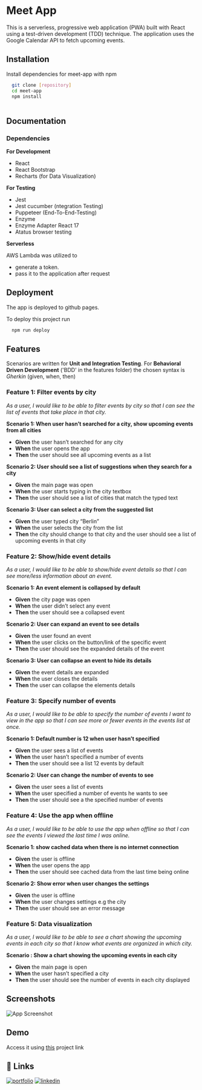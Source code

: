 
# Meet App

This is a serverless, progressive web application (PWA) built with React using a
test-driven development (TDD) technique. The application uses the Google
Calendar API to fetch upcoming events.


## Installation

Install dependencies for meet-app with npm

```bash
  git clone [repository]
  cd meet-app
  npm install
  
```
    
## Documentation

### Dependencies
**For Development**
- React
- React Bootstrap
- Recharts (for Data Visualization)

**For Testing**
- Jest
- Jest cucumber (ntegration Testing)
- Puppeteer (End-To-End-Testing)
- Enzyme
- Enzyme Adapter React 17
- Atatus browser testing

**Serverless**

AWS Lambda was utilized to 
- generate a token.
- pass it to the application after request



## Deployment

The app is deployed to github pages.

To deploy this project run

```bash
  npm run deploy
```



## Features

Scenarios are written for **Unit and Integration Testing**.
For **Behavioral Driven Development** ('BDD' in the features folder) the chosen syntax is *Gherkin* (given, when, then)

### Feature 1: Filter events by city
_As a user, I would like to be able to filter events by city so that I can see the list of events that take place in that city._

**Scenario 1: When user hasn’t searched for a city, show upcoming events from all cities**

-   **Given** the user hasn’t searched for any city
-   **When** the user opens the app
-   **Then** the user should see all upcoming events as a list

**Scenario 2: User should see a list of suggestions when they search for a city**

-   **Given** the main page was open
-   **When** the user starts typing in the city textbox
-   **Then** the user should see a list of cities that match the typed text

**Scenario 3: User can select a city from the suggested list**

-   **Given** the user typed city “Berlin”
-   **When** the user selects the city from the list
-   **Then** the city should change to that city and the user should see a list of upcoming events in that city

### Feature 2: Show/hide event details
_As a user, I would like to be able to show/hide event details so that I can see more/less information about an event._

**Scenario 1: An event element is collapsed by default**
-   **Given** the city page was open
-   **When** the user didn’t select any event
-   **Then** the user should see a collapsed event

**Scenario 2: User can expand an event to see details**
-   **Given** the user found an event
-   **When** the user clicks on the button/link of the specific event
-   **Then** the user should see the expanded details of the event

**Scenario 3: User can collapse an event to hide its details**
-   **Given** the event details are expanded
-   **When** the user closes the details
-   **Then** the user can collapse the elements details

### Feature 3: Specify number of events
_As a user, I would like to be able to specify the number of events I want to view in the app so that I can see more or fewer events in the events list at once._

**Scenario 1: Default number is 12 when user hasn’t specified**

-   **Given** the user sees a list of events
-   **When** the user hasn’t specified a number of events
-   **Then** the user should see a list 12 events by default

**Scenario 2: User can change the number of events to see**

-   **Given** the user sees a list of events
-   **When** the user specified a number of events he wants to see
-   **Then** the user should see a the specified number of events

### Feature 4: Use the app when offline
_As a user, I would like to be able to use the app when offline so that I can see the events I viewed the last time I was online._

**Scenario 1: show cached data when there is no internet connection**

-   **Given** the user is offline
-   **When** the user opens the app
-   **Then** the user should see cached data from the last time being online

**Scenario 2: Show error when user changes the settings**

-   **Given** the user is offline
-   **When** the user changes settings e.g the city
-   **Then** the user should see an error message

### Feature 5: Data visualization
_As a user, I would like to be able to see a chart showing the upcoming events in each city so that I know what events are organized in which city._

**Scenario : Show a chart showing the upcoming events in each city**

-   **Given** the main page is open
-   **When** the user hasn’t specified a city
-   **Then** the user should see the number of events in each city displayed



## Screenshots

![App Screenshot](https://via.placeholder.com/468x300?text=App+Screenshot+Here)


## Demo


Access it using [this]( https://t-schill-dev.github.io/meet-app/) project link
## 🔗 Links
[![portfolio](https://img.shields.io/badge/my_portfolio-000?style=for-the-badge&logo=ko-fi&logoColor=white)](https://katherinempeterson.com/)
[![linkedin](https://img.shields.io/badge/linkedin-0A66C2?style=for-the-badge&logo=linkedin&logoColor=white)](https://www.linkedin.com/)


